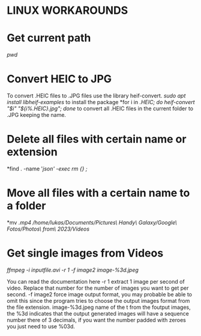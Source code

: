 # LINUX WORKAROUNDS

# Get current path
*pwd*

# Convert HEIC to JPG
To convert .HEIC files to .JPG files use the library heif-convert.
*sudo apt install libheif-examples* to install the package
*for i in *.HEIC; do heif-convert "$i" "${i%.HEIC}.jpg"; done* to convert all .HEIC files in the current folder to .JPG keeping the name.

# Delete all files with certain name or extension
*find  . -name '*json' -exec rm {} \;*

# Move all files with a certain name to a folder
*mv *.mp4 /home/lukas/Documents/Pictures\ Handy\ Galaxy/Google\ Fotos/Photos\ from\ 2023/Videos*

# Get single images from Videos
*ffmpeg -i inputfile.avi -r 1 -f image2 image-%3d.jpeg*

You can read the documentation here
    -r 1 extract 1 image per second of video. Replace that number for the number of images you 		want to get per second.
    -f image2 force image output format, you may probable be able to omit this since the program tries to choose the output images format from the file extension.
    image-%3d.jpeg name of the t from the foutput images, the %3d indicates that the output generated images will have a sequence number there of 3 decimals, if you want the number padded with zeroes you just need to use %03d.

